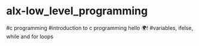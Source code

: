 # alx-low_level_programming
#c programming
#introduction to c programming hello 🌍! 
#variables, ifelse, while and for loops
